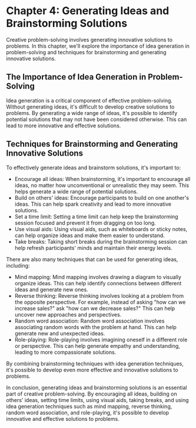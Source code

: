 Chapter 4: Generating Ideas and Brainstorming Solutions
=======================================================

Creative problem-solving involves generating innovative solutions to problems. In this chapter, we'll explore the importance of idea generation in problem-solving and techniques for brainstorming and generating innovative solutions.

The Importance of Idea Generation in Problem-Solving
----------------------------------------------------

Idea generation is a critical component of effective problem-solving. Without generating ideas, it's difficult to develop creative solutions to problems. By generating a wide range of ideas, it's possible to identify potential solutions that may not have been considered otherwise. This can lead to more innovative and effective solutions.

Techniques for Brainstorming and Generating Innovative Solutions
----------------------------------------------------------------

To effectively generate ideas and brainstorm solutions, it's important to:

* Encourage all ideas: When brainstorming, it's important to encourage all ideas, no matter how unconventional or unrealistic they may seem. This helps generate a wide range of potential solutions.
* Build on others' ideas: Encourage participants to build on one another's ideas. This can help spark creativity and lead to more innovative solutions.
* Set a time limit: Setting a time limit can help keep the brainstorming session focused and prevent it from dragging on too long.
* Use visual aids: Using visual aids, such as whiteboards or sticky notes, can help organize ideas and make them easier to understand.
* Take breaks: Taking short breaks during the brainstorming session can help refresh participants' minds and maintain their energy levels.

There are also many techniques that can be used for generating ideas, including:

* Mind mapping: Mind mapping involves drawing a diagram to visually organize ideas. This can help identify connections between different ideas and generate new ones.
* Reverse thinking: Reverse thinking involves looking at a problem from the opposite perspective. For example, instead of asking "how can we increase sales?" ask "how can we decrease sales?" This can help uncover new approaches and perspectives.
* Random word association: Random word association involves associating random words with the problem at hand. This can help generate new and unexpected ideas.
* Role-playing: Role-playing involves imagining oneself in a different role or perspective. This can help generate empathy and understanding, leading to more compassionate solutions.

By combining brainstorming techniques with idea generation techniques, it's possible to develop even more effective and innovative solutions to problems.

In conclusion, generating ideas and brainstorming solutions is an essential part of creative problem-solving. By encouraging all ideas, building on others' ideas, setting time limits, using visual aids, taking breaks, and using idea generation techniques such as mind mapping, reverse thinking, random word association, and role-playing, it's possible to develop innovative and effective solutions to problems.



